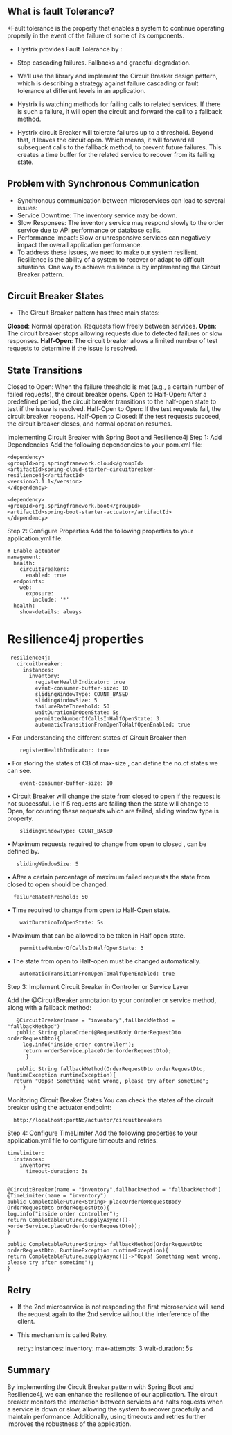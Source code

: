 ## What is fault Tolerance?

*Fault tolerance is the property that enables a system to continue operating properly in the event of the failure of some of its components.

* Hystrix provides Fault Tolerance by :
* Stop cascading failures. Fallbacks and graceful degradation.

* We’ll use the library and implement the Circuit Breaker design pattern, which is describing a strategy against failure cascading or fault tolerance at different levels in an application.

* Hystrix is watching methods for failing calls to related services. If there is such a failure, it will open the circuit and forward the call to a fallback method.

* Hystrix circuit Breaker will tolerate failures up to a threshold. Beyond that, it leaves the circuit open. Which means, it will forward all subsequent calls to the fallback method, to prevent future failures. This creates a time buffer for the related service to recover from its failing state.

## Problem with Synchronous Communication
* Synchronous communication between microservices can lead to several issues:
* Service Downtime: The inventory service may be down.
* Slow Responses: The inventory service may respond slowly to the order service due to API performance or database calls.
* Performance Impact: Slow or unresponsive services can negatively impact the overall application performance.
* To address these issues, we need to make our system resilient. Resilience is the ability of a system to recover or adapt to difficult situations. One way to achieve resilience is by implementing the Circuit Breaker pattern.

## Circuit Breaker States
* The Circuit Breaker pattern has three main states:

**Closed**: Normal operation. Requests flow freely between services.
**Open**: The circuit breaker stops allowing requests due to detected failures or slow responses.
**Half-Open**: The circuit breaker allows a limited number of test requests to determine if the issue is resolved.

## State Transitions
Closed to Open: When the failure threshold is met (e.g., a certain number of failed requests), the circuit breaker opens.
Open to Half-Open: After a predefined period, the circuit breaker transitions to the half-open state to test if the issue is resolved.
Half-Open to Open: If the test requests fail, the circuit breaker reopens.
Half-Open to Closed: If the test requests succeed, the circuit breaker closes, and normal operation resumes.

Implementing Circuit Breaker with Spring Boot and Resilience4j
Step 1: Add Dependencies
Add the following dependencies to your pom.xml file:

    <dependency>
    <groupId>org.springframework.cloud</groupId>
    <artifactId>spring-cloud-starter-circuitbreaker-resilience4j</artifactId>
    <version>3.1.1</version>
    </dependency>

    <dependency>
    <groupId>org.springframework.boot</groupId>
    <artifactId>spring-boot-starter-actuator</artifactId>
    </dependency>

Step 2: Configure Properties
Add the following properties to your application.yml file:

    # Enable actuator
    management:
      health:
        circuitBreakers:
          enabled: true
      endpoints:
        web:
          exposure:
            include: '*'
      health:
        show-details: always

# Resilience4j properties
     resilience4j:
       circuitbreaker:
         instances:
           inventory:
             registerHealthIndicator: true
             event-consumer-buffer-size: 10
             slidingWindowType: COUNT_BASED
             slidingWindowSize: 5
             failureRateThreshold: 50
             waitDurationInOpenState: 5s
             permittedNumberOfCallsInHalfOpenState: 3
             automaticTransitionFromOpenToHalfOpenEnabled: true

•	For understanding the different states of Circuit Breaker then

        registerHealthIndicator: true

•	    For storing the states of CB of max-size , can define the no.of states we can see.

        event-consumer-buffer-size: 10

•	 Circuit Breaker will change the state from closed to open if the request is not successful.
     i.e If 5 requests are failing then the state will change to Open, for counting these requests which are failed, sliding window type is property.

        slidingWindowType: COUNT_BASED

•	Maximum requests required to change from open to closed , can be defined by.
         
       slidingWindowSize: 5

•	After a certain percentage of maximum failed requests the state from closed to open should be changed.

      failureRateThreshold: 50

•	Time required to change from open to Half-Open state.

        waitDurationInOpenState: 5s

•	Maximum that can be allowed to be taken in Half open state.

        permittedNumberOfCallsInHalfOpenState: 3

•	The state from open to Half-open must be changed automatically.

        automaticTransitionFromOpenToHalfOpenEnabled: true


Step 3: Implement Circuit Breaker in Controller or Service Layer

   Add the @CircuitBreaker annotation to your controller or service method, along with a fallback method:



       @CircuitBreaker(name = "inventory",fallbackMethod = "fallbackMethod")
       public String placeOrder(@RequestBody OrderRequestDto orderRequestDto){
         log.info("inside order controller");
         return orderService.placeOrder(orderRequestDto);
          }

       public String fallbackMethod(OrderRequestDto orderRequestDto, RuntimeException runtimeException){
      return "Oops! Something went wrong, please try after sometime";
         }

Monitoring Circuit Breaker States
You can check the states of the circuit breaker using the actuator endpoint:

      http://localhost:portNo/actuator/circuitbreakers


Step 4: Configure TimeLimiter 
Add the following properties to your application.yml file to configure timeouts and retries:

 
    timelimiter:
      instances:
        inventory:
          timeout-duration: 3s


    @CircuitBreaker(name = "inventory",fallbackMethod = "fallbackMethod")
    @TimeLimiter(name = "inventory")
    public CompletableFuture<String> placeOrder(@RequestBody OrderRequestDto orderRequestDto){
    log.info("inside order controller");
    return CompletableFuture.supplyAsync(()->orderService.placeOrder(orderRequestDto));
    }

    public CompletableFuture<String> fallbackMethod(OrderRequestDto orderRequestDto, RuntimeException runtimeException){
    return CompletableFuture.supplyAsync(()->"Oops! Something went wrong, please try after sometime");
    }

## Retry
*	If the 2nd microservice is not responding the first microservice will send the request again to the 2nd service without the interference of the client.
*	This mechanism is called Retry.


    retry:
      instances:
        inventory:
          max-attempts: 3
          wait-duration: 5s


## Summary
By implementing the Circuit Breaker pattern with Spring Boot and Resilience4j, we can enhance the resilience of our application. The circuit breaker monitors the interaction between services and halts requests when a service is down or slow, allowing the system to recover gracefully and maintain performance. Additionally, using timeouts and retries further improves the robustness of the application.